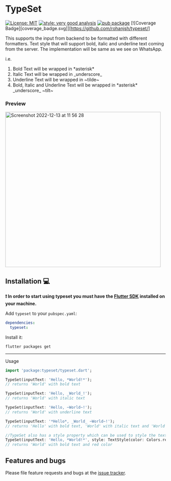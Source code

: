 # TypeSet

[![License: MIT][license_badge]][license_link] 
[![style: very good analysis][very_good_analysis_badge]][very_good_analysis_link]
[![pub package][pub_badge]][pub_link]
[![Coverage Badge][coverage_badge.svg]][https://github.com/rohanjsh/typeset/]

This supports the input from backend to be formatted with different formatters.
Text style that will support bold, italic and underline text coming from the server.
The implementation will be same as we see on WhatsApp.

i.e.
1. Bold Text will be wrapped in \*asterisk\*
2. Italic Text will be wrapped in \_underscore\_
3. Underline Text will be wrapped in \~tilde\~
4. Bold, Italic and Underline Text will be wrapped in \*asterisk\* \_underscore\_ \~tilt\~


### Preview
<img width="488" alt="Screenshot 2022-12-13 at 11 56 28" src="https://user-images.githubusercontent.com/35066779/207242541-c8bfd00e-0b81-47ce-9bf3-b280e3d63162.png">



## Installation 💻

**❗ In order to start using typeset you must have the [Flutter SDK][flutter_install_link] installed on your machine.**

Add `typeset` to your `pubspec.yaml`:

```yaml
dependencies:
  typeset:
```

Install it:

```sh
flutter packages get
```

---


Usage

```dart
import 'package:typeset/typeset.dart';

TypeSet(inputText: 'Hello, *World!*');
// returns 'World' with bold text

TypeSet(inputText: 'Hello, _World_!');
// returns 'World' with italic text

TypeSet(inputText: 'Hello, ~World~!');
// returns 'World' with underline text

TypeSet(inputText: '*Hello*, _World_ ~World~!');
// returns 'Hello' with bold text, 'World' with italic text and 'World' with underline text

//TypeSet also has a style property which can be used to style the text
TypeSet(inputText: 'Hello, *World!*', style: TextStyle(color: Colors.red));
// returns 'World' with bold text and red color
```


## Features and bugs

Please file feature requests and bugs at the [issue tracker][tracker].

[flutter_install_link]: https://docs.flutter.dev/get-started/install
[github_actions_link]: https://docs.github.com/en/actions/learn-github-actions
[license_badge]: https://img.shields.io/badge/license-MIT-blue.svg
[license_link]: https://opensource.org/licenses/MIT
[logo_black]: https://raw.githubusercontent.com/VGVentures/very_good_brand/main/styles/README/vgv_logo_black.png#gh-light-mode-only
[logo_white]: https://raw.githubusercontent.com/VGVentures/very_good_brand/main/styles/README/vgv_logo_white.png#gh-dark-mode-only
[mason_link]: https://github.com/felangel/mason
[very_good_analysis_badge]: https://img.shields.io/badge/style-very_good_analysis-B22C89.svg
[very_good_analysis_link]: https://pub.dev/packages/very_good_analysis
[very_good_cli_link]: https://pub.dev/packages/very_good_cli
[very_good_coverage_link]: https://github.com/marketplace/actions/very-good-coverage
[very_good_ventures_link]: https://verygood.ventures
[very_good_ventures_link_light]: https://verygood.ventures#gh-light-mode-only
[very_good_ventures_link_dark]: https://verygood.ventures#gh-dark-mode-only
[very_good_workflows_link]: https://github.com/VeryGoodOpenSource/very_good_workflows
[tracker]: https://github.com/rohanjsh/typeset/issues
[pub_badge]: https://img.shields.io/pub/v/typeset.svg
[pub_link]: https://pub.dev/packages/typeset


